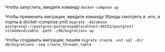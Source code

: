 Чтобы запустить, введите команду 
`docker-compose up`

Чтобы применить миграции, введите команду
(Креды смотреть в .env, а порты в docker-compose.yml)
`migrate -database postgresql://postgres:postgrespw@localhost:49153/postgres?sslmode=disable -path ./db/migrations up`

Чтобы создавать миграции, пишем
`migrate create -ext sql -dir db/migrations -seq create_threads_table`
